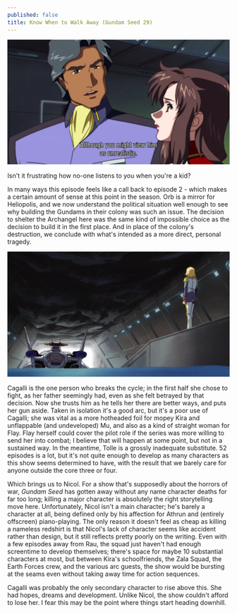 ```yaml
---
published: false
title: Know When to Walk Away (Gundam Seed 29)
---
```

![](/unrealistic.jpg)

Isn't it frustrating how no-one listens to you when you're a kid?

In many ways this episode feels like a call back to episode 2 - which makes a certain amount of sense at this point in the season. Orb is a mirror for Heliopolis, and we now understand the political situation well enough to see why building the Gundams in their colony was such an issue. The decision to shelter the Archangel here was the same kind of impossible choice as the decision to build it in the first place. And in place of the colony's destruction, we conclude with what's intended as a more direct, personal tragedy.

![](/away.jpg)

Cagalli is the one person who breaks the cycle; in the first half she chose to fight, as her father seemingly had, even as she felt betrayed by that decision. Now she trusts him as he tells her there are better ways, and puts her gun aside. Taken in isolation it's a good arc, but it's a poor use of Cagalli; she was vital as a more hotheaded foil for mopey Kira and unflappable (and undeveloped) Mu, and also as a kind of straight woman for Flay. Flay herself could cover the pilot role if the series was more willing to send her into combat; I believe that will happen at some point, but not in a sustained way. In the meantime, Tolle is a grossly inadequate substitute. 52 episodes is a lot, but it's not quite enough to develop as many characters as this show seems determined to have, with the result that we barely care for anyone outside the core three or four.

Which brings us to Nicol. For a show that's supposedly about the horrors of war, *Gundam Seed* has gotten away without any name character deaths for far too long; killing a major character is absolutely the right storytelling move here. Unfortunately, Nicol isn't a main character; he's barely a character at all, being defined only by his affection for Athrun and (entirely offscreen) piano-playing. The only reason it doesn't feel as cheap as killing a nameless redshirt is that Nicol's lack of character seems like accident rather than design, but it still reflects pretty poorly on the writing. Even with a few episodes away from Rau, the squad just haven't had enough screentime to develop themselves; there's space for maybe 10 substantial characters at most, but between Kira's schoolfriends, the Zala Squad, the Earth Forces crew, and the various arc guests, the show would be bursting at the seams even without taking away time for action sequences.

Cagalli was probably the only secondary character to rise above this. She had hopes, dreams and development. Unlike Nicol, the show couldn't afford to lose her. I fear this may be the point where things start heading downhill.